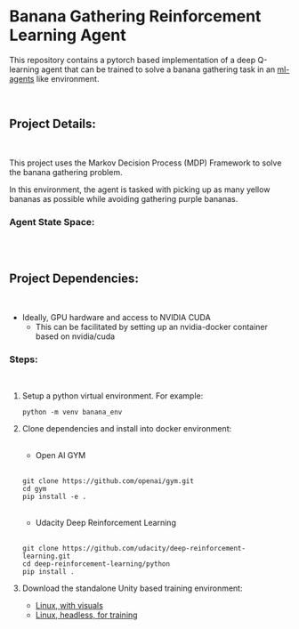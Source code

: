 # Banana Gathering Reinforcement Learning Agent

This repository contains a pytorch based implementation of a deep Q-learning
agent that can be trained to solve a banana gathering task in an [ml-agents](https://github.com/Unity-Technologies/ml-agents/blob/main/docs/Learning-Environment-Examples.md) like
environment.

</br>

## Project Details:

</br>

This project uses the Markov Decision Process (MDP) Framework to solve the banana gathering problem. 

In this environment, the agent is tasked with picking up as many yellow bananas as possible while avoiding gathering purple bananas. 

### Agent State Space:

</br>
</br>

## Project Dependencies:
</br>

* Ideally, GPU hardware and access to NVIDIA CUDA
    *  This can be facilitated by setting up an nvidia-docker container based on nvidia/cuda 

### Steps:
</br>

1) Setup a python virtual environment. For example:

    ```
    python -m venv banana_env
    ```

2) Clone dependencies and install into docker environment:

    </br>

   * Open AI GYM

   </br>

    ```
    git clone https://github.com/openai/gym.git
    cd gym
    pip install -e .
    ```
    </br>

   * Udacity Deep Reinforcement Learning

   </br>

    ```
    git clone https://github.com/udacity/deep-reinforcement-learning.git
    cd deep-reinforcement-learning/python
    pip install .
    ```

3) Download the standalone Unity based training environment:

    * [Linux, with visuals](https://s3-us-west-1.amazonaws.com/udacity-drlnd/P1/Banana/Banana_Linux.zip)
    * [Linux, headless, for training](https://s3-us-west-1.amazonaws.com/udacity-drlnd/P1/Banana/Banana_Linux_NoVis.zip)